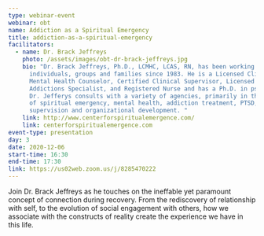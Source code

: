 ```yaml
---
type: webinar-event
webinar: obt
name: Addiction as a Spiritual Emergency
title: addiction-as-a-spiritual-emergency
facilitators:
  - name: Dr. Brack Jeffreys
    photo: /assets/images/obt-dr-brack-jeffreys.jpg
    bio: "Dr. Brack Jeffreys, Ph.D., LCMHC, LCAS, RN, has been working with
      individuals, groups and families since 1983. He is a Licensed Clinical
      Mental Health Counselor, Certified Clinical Supervisor, Licensed Clinical
      Addictions Specialist, and Registered Nurse and has a Ph.D. in psychology.
      Dr. Jefferys consults with a variety of agencies, primarily in the areas
      of spiritual emergency, mental health, addiction treatment, PTSD, clinical
      supervision and organizational development. "
    link: http://www.centerforspiritualemergence.com/
    link: centerforspiritualemergence.com
event-type: presentation
day: 3
date: 2020-12-06
start-time: 16:30
end-time: 17:30
link: https://us02web.zoom.us/j/8285470222
---
```


Join Dr. Brack Jeffreys as he touches on the ineffable yet paramount concept of connection during recovery. From the rediscovery of relationship with self, to the evolution of social engagement with others, how we associate with the constructs of reality create the experience we have in this life.
